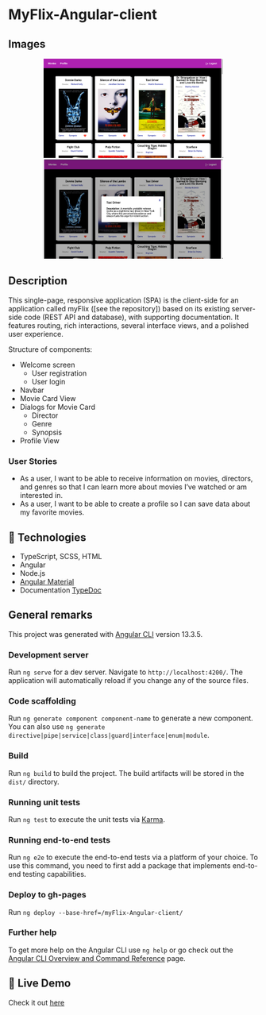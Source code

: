 # MyFlix-Angular-client

## Images

<p align="center">
  <img height="200" src="/src/image-1.png">
  <img height="200" src="/src/image-2.png">
</p>

## Description

This single-page, responsive application (SPA) is the client-side for an application called myFlix ([see the repository]) based on its existing server-side code (REST API and database), with supporting documentation. It features routing, rich interactions, several interface views, and a polished user experience.

Structure of components:

- Welcome screen
  - User registration
  - User login
- Navbar
- Movie Card View
- Dialogs for Movie Card
  - Director
  - Genre
  - Synopsis
- Profile View

### User Stories

- As a user, I want to be able to receive information on movies, directors, and genres so that I can learn more about movies I’ve watched or am interested in.
- As a user, I want to be able to create a profile so I can save data about my favorite movies.

## 🔨 Technologies

- TypeScript, SCSS, HTML
- Angular
- Node.js
- [Angular Material](https://material.angular.io/)
- Documentation [TypeDoc](https://typedoc.org/)

## General remarks

This project was generated with [Angular CLI](https://github.com/angular/angular-cli) version 13.3.5.

### Development server

Run `ng serve` for a dev server. Navigate to `http://localhost:4200/`. The application will automatically reload if you change any of the source files.

### Code scaffolding

Run `ng generate component component-name` to generate a new component. You can also use `ng generate directive|pipe|service|class|guard|interface|enum|module`.

### Build

Run `ng build` to build the project. The build artifacts will be stored in the `dist/` directory.

### Running unit tests

Run `ng test` to execute the unit tests via [Karma](https://karma-runner.github.io).

### Running end-to-end tests

Run `ng e2e` to execute the end-to-end tests via a platform of your choice. To use this command, you need to first add a package that implements end-to-end testing capabilities.

### Deploy to gh-pages

Run `ng deploy --base-href=/myFlix-Angular-client/`

### Further help

To get more help on the Angular CLI use `ng help` or go check out the [Angular CLI Overview and Command Reference](https://angular.io/cli) page.

## 🌱 Live Demo

Check it out [here](https://decisivehoneybadger.github.io/myFlix-Angular-client/)
